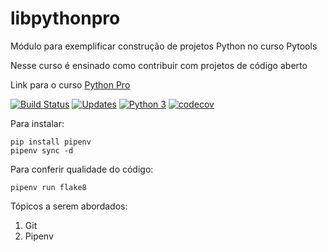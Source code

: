 # libpythonpro
Módulo para exemplificar construção de projetos Python no curso Pytools

Nesse curso é ensinado como contribuir com projetos de código aberto

Link para o curso [Python Pro](https://www.python.pro.br/)

[![Build Status](https://travis-ci.com/BarthJr/libpythonpro.svg?token=BWopAHdmwdFzLqXw7iyM&branch=master)](https://travis-ci.com/BarthJr/libpythonpro)
[![Updates](https://pyup.io/repos/github/BarthJr/libpythonpro/shield.svg)](https://pyup.io/repos/github/BarthJr/libpythonpro/)
[![Python 3](https://pyup.io/repos/github/BarthJr/libpythonpro/python-3-shield.svg)](https://pyup.io/repos/github/BarthJr/libpythonpro/)
[![codecov](https://codecov.io/gh/BarthJr/libpythonpro/branch/master/graph/badge.svg)](https://codecov.io/gh/BarthJr/libpythonpro)

Para instalar:
```
pip install pipenv
pipenv sync -d
```

Para conferir qualidade do código:
```
pipenv run flake8
```

Tópicos a serem abordados:
1. Git
2. Pipenv
